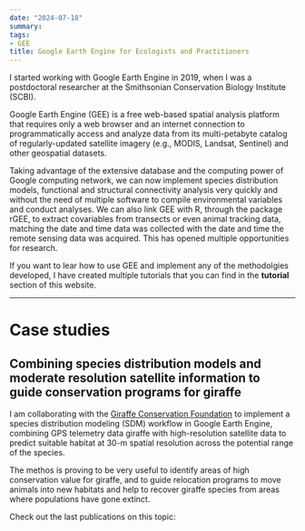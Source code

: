 ```yaml
---
date: "2024-07-18"
summary: 
tags:
- GEE
title: Google Earth Engine for Ecologists and Practitioners
---
```


I started working with Google Earth Engine in 2019, when I was a postdoctoral researcher at the Smithsonian Conservation Biology Institute (SCBI).

Google Earth Engine (GEE) is a free web-based spatial analysis platform that requires only a web browser and an internet connection to programmatically access and analyze data from its multi-petabyte catalog of regularly-updated satellite imagery (e.g., MODIS, Landsat, Sentinel) and other geospatial datasets.  

Taking advantage of the extensive database and the computing power of Google computing network, we can now implement species distribution models, functional and structural connectivity analysis very quickly and without the need of multiple software to compile environmental variables and conduct analyses. We can also link GEE with R, through the package rGEE, to extract covariables from transects or even animal tracking data, matching the date and time data was collected with the date and time the remote sensing data was acquired. This has opened multiple opportunities for research.

If you want to lear how to use GEE and implement any of the methodolgies developed, I have created multiple tutorials that you can find in the **tutorial** section of this website.

-------------------------------------------------------------------
# Case studies

## Combining species distribution models and moderate resolution satellite information to guide conservation programs for giraffe

I am collaborating with the [Giraffe Conservation Foundation](https://giraffeconservation.org) to implement a species distribution modeling (SDM) workflow in Google Earth Engine, combining GPS telemetry data giraffe with high-resolution satellite data to predict suitable habitat at 30-m spatial resolution across the potential range of the species. 

The methos is proving to be very useful to identify areas of high conservation value for giraffe, and to guide relocation programs to move animals into new habitats and help to recover giraffe species from areas where populations have gone extinct.

Check out the last publications on this topic:



 